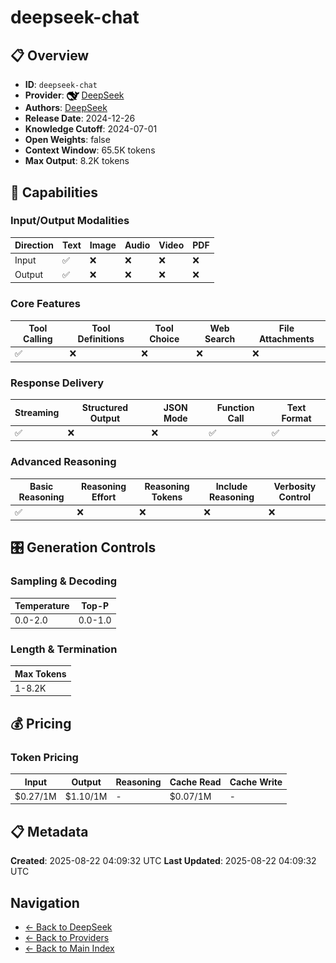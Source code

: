 # deepseek-chat

## 📋 Overview

- **ID**: `deepseek-chat`
- **Provider**: <img src="../logo.svg" alt="" width="20" height="20" style="vertical-align: middle"> [DeepSeek](../README.md)
- **Authors**: [DeepSeek](../../../authors/deepseek/README.md)
- **Release Date**: 2024-12-26
- **Knowledge Cutoff**: 2024-07-01
- **Open Weights**: false
- **Context Window**: 65.5K tokens
- **Max Output**: 8.2K tokens

## 🎯 Capabilities

### Input/Output Modalities

| Direction | Text | Image | Audio | Video | PDF |
|-----------|------|-------|-------|-------|-----|
| Input     | ✅   | ❌   | ❌   | ❌   | ❌   |
| Output    | ✅   | ❌   | ❌   | ❌   | ❌   |

### Core Features

| Tool Calling | Tool Definitions | Tool Choice | Web Search | File Attachments |
|--------------|------------------|-------------|------------|------------------|
| ✅           | ❌               | ❌          | ❌         | ❌               |

### Response Delivery

| Streaming | Structured Output | JSON Mode | Function Call | Text Format |
|-----------|-------------------|-----------|---------------|--------------|
| ✅        | ❌                | ❌        | ✅            | ✅           |

### Advanced Reasoning

| Basic Reasoning | Reasoning Effort | Reasoning Tokens | Include Reasoning | Verbosity Control |
|-----------------|------------------|------------------|-------------------|-------------------|
| ✅              | ❌               | ❌               | ❌                | ❌                |

## 🎛️ Generation Controls

### Sampling & Decoding

| Temperature | Top-P |
|---|---|
| 0.0-2.0 | 0.0-1.0 |

### Length & Termination

| Max Tokens |
|---|
| 1-8.2K |

## 💰 Pricing

### Token Pricing

| Input | Output | Reasoning | Cache Read | Cache Write |
|-------|--------|-----------|------------|-------------|
| $0.27/1M | $1.10/1M | - | $0.07/1M | - |

## 📋 Metadata

**Created**: 2025-08-22 04:09:32 UTC
**Last Updated**: 2025-08-22 04:09:32 UTC

## Navigation

- [← Back to DeepSeek](../README.md)
- [← Back to Providers](../../README.md)
- [← Back to Main Index](../../../README.md)
